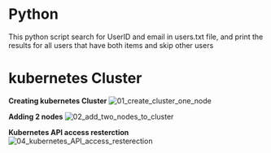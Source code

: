 # Python
This python script search for UserID and email in users.txt file, and print the results for all users that have both items and skip other users 

# kubernetes Cluster
**Creating kubernetes Cluster**
![01_create_cluster_one_node](https://user-images.githubusercontent.com/48547091/202168388-9186bedc-fe71-4579-b3bd-a22683b92c3e.png)

**Adding 2 nodes**
![02_add_two_nodes_to_cluster](https://user-images.githubusercontent.com/48547091/202168609-b8b057f5-1436-40a6-8248-867b873cfcfa.png)

**Kubernetes API access resterction**
![04_kubernetes_API_access_resterection](https://user-images.githubusercontent.com/48547091/202168953-dee856a8-9814-4ab6-84ae-1ae438f78943.png)
